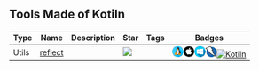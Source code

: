
## Tools Made of Kotiln

| Type | Name | Description | Star | Tags | Badges |
| --- | --- | --- | --- | --- | --- |
|Utils|[reflect](https://github.com/cak/reflect)||![](https://img.shields.io/github/stars/cak/reflect?label=%20)||![linux](/images/linux.png)![macos](/images/apple.png)![windows](/images/windows.png)![zap](/images/zap.png)[![Kotiln](/images/kotiln.png)](/categorize/langs/Kotiln.md)|

